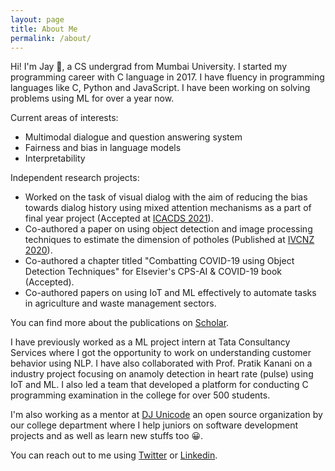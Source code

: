 ```yaml
---
layout: page
title: About Me
permalink: /about/
---
```


Hi! I'm Jay 👋, a CS undergrad from Mumbai University. I started my programming career with C language in 2017. I have fluency in programming languages like C, Python and JavaScript. I have been working on solving problems using ML for over a year now.

Current areas of interests:
- Multimodal dialogue and question answering system
- Fairness and bias in language models
- Interpretability

Independent research projects:
- Worked on the task of visual dialog with the aim of reducing the bias towards dialog history using mixed attention mechanisms as a part of final year project (Accepted at [ICACDS 2021](https://icacds.com/)).
- Co-authored a paper on using object detection and image processing techniques to estimate the dimension of potholes (Published at [IVCNZ 2020](https://ecs.wgtn.ac.nz/Events/IVCNZ2020/)).
- Co-authored a chapter titled "Combatting COVID-19 using Object Detection Techniques" for Elsevier's CPS-AI & COVID-19 book (Accepted).
- Co-authored papers on using IoT and ML effectively to automate tasks in agriculture and waste management sectors.

You can find more about the publications on [Scholar](https://scholar.google.com/citations?user=lNn2qGoAAAAJ&hl=en).

I have previously worked as a ML project intern at Tata Consultancy Services where I got the opportunity to work on understanding customer behavior using NLP. I have also collaborated with Prof. Pratik Kanani on a industry project focusing on anamoly detection in heart rate (pulse) using IoT and ML. I also led a team that developed a platform for conducting C programming examination in the college for over 500 students.

I'm also working as a mentor at [DJ Unicode](https://github.com/djunicode) an open source organization by our college department where I help juniors on software development projects and as well as learn new stuffs too 😀.

You can reach out to me using [Twitter](https://twitter.com/jaygala24/) or [Linkedin](https://www.linkedin.com/in/jaygala24).
